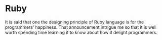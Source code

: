 # Ruby
It is said that one the designing principle of Ruby language is for the programmers' happiness. That announcement intrigue me so that it is well worth spending time learning it to know about how it delight programmers. 
